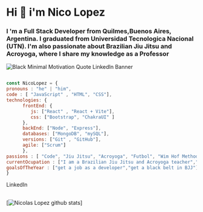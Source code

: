 <div>
  <h1 align:"center"> Hi 👋 i'm Nico Lopez</h1>
  <h3 align:"center">I 'm a Full Stack Developer from Quilmes,Buenos Aires, Argentina.  I graduated from Universidad Tecnologica Nacional (UTN). I'm also passionate about Brazilian Jiu Jitsu and Acroyoga, where I share my knowledge as a Professor</h3>
</div>

![Black Minimal Motivation Quote LinkedIn Banner](https://github.com/NicoLopezBjj/NicoLopezBjj/assets/131780886/f782ef2c-d4b5-406a-8ce3-ce3866ea21c7)

```js  

const NicoLopez = {
pronouns : "he" | "him",
code : [ "JavaScript" , "HTML", "CSS"],
technologies: {
      frontEnd: {
         js: ["React" , "React + Vite"],
         css: ["Bootstrap", "ChakraUI" ]
      },
      backEnd: ["Node", "Express"],
      databases: ["MongoDB", "mySQL"],
      versions: ["Git" , "GitHub"],
      agile: ["Scrum"]
      },
passions : [ "Code", "Jiu Jitsu", "Acroyoga", "Futbol", "Wim Hof Method"],
currentOcupation : ["I am a Brazilian Jiu Jitsu and Acroyoga teacher","referee international in BJJ"],
goalsOfTheYear : ["get a job as a developer","get a black belt in BJJ"]
}


```

<div>
    <a class="libutton" style="text-decoration:none"href="https://www.linkedin.com/comm/mynetwork/discovery-see-all?usecase=PEOPLE_FOLLOWS&followMember=nicolopezdev" target="_blank">LinkedIn</a>
  
</div>

<br/>

[![Nicolas Lopez github stats](https://github-readme-stats.vercel.app/api?username=NicoLopezBjj)]

